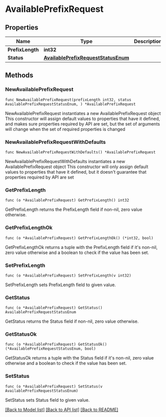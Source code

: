 # AvailablePrefixRequest

## Properties

Name | Type | Description | Notes
------------ | ------------- | ------------- | -------------
**PrefixLength** | **int32** |  | 
**Status** | [**AvailablePrefixRequestStatusEnum**](AvailablePrefixRequestStatusEnum.md) |  | 

## Methods

### NewAvailablePrefixRequest

`func NewAvailablePrefixRequest(prefixLength int32, status AvailablePrefixRequestStatusEnum, ) *AvailablePrefixRequest`

NewAvailablePrefixRequest instantiates a new AvailablePrefixRequest object
This constructor will assign default values to properties that have it defined,
and makes sure properties required by API are set, but the set of arguments
will change when the set of required properties is changed

### NewAvailablePrefixRequestWithDefaults

`func NewAvailablePrefixRequestWithDefaults() *AvailablePrefixRequest`

NewAvailablePrefixRequestWithDefaults instantiates a new AvailablePrefixRequest object
This constructor will only assign default values to properties that have it defined,
but it doesn't guarantee that properties required by API are set

### GetPrefixLength

`func (o *AvailablePrefixRequest) GetPrefixLength() int32`

GetPrefixLength returns the PrefixLength field if non-nil, zero value otherwise.

### GetPrefixLengthOk

`func (o *AvailablePrefixRequest) GetPrefixLengthOk() (*int32, bool)`

GetPrefixLengthOk returns a tuple with the PrefixLength field if it's non-nil, zero value otherwise
and a boolean to check if the value has been set.

### SetPrefixLength

`func (o *AvailablePrefixRequest) SetPrefixLength(v int32)`

SetPrefixLength sets PrefixLength field to given value.


### GetStatus

`func (o *AvailablePrefixRequest) GetStatus() AvailablePrefixRequestStatusEnum`

GetStatus returns the Status field if non-nil, zero value otherwise.

### GetStatusOk

`func (o *AvailablePrefixRequest) GetStatusOk() (*AvailablePrefixRequestStatusEnum, bool)`

GetStatusOk returns a tuple with the Status field if it's non-nil, zero value otherwise
and a boolean to check if the value has been set.

### SetStatus

`func (o *AvailablePrefixRequest) SetStatus(v AvailablePrefixRequestStatusEnum)`

SetStatus sets Status field to given value.



[[Back to Model list]](../README.md#documentation-for-models) [[Back to API list]](../README.md#documentation-for-api-endpoints) [[Back to README]](../README.md)



